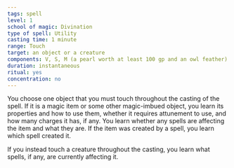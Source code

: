 ```yaml
---
tags: spell
level: 1
school of magic: Divination 
type of spell: Utility
casting time: 1 minute
range: Touch
target: an object or a creature
components: V, S, M (a pearl worth at least 100 gp and an owl feather)
duration: instantaneous
ritual: yes
concentration: no 
---
```


You choose one object that you must touch throughout the casting of the spell. If it is a magic item or some other magic-imbued object, you learn its properties and how to use them, whether it requires attunement to use, and how many charges it has, if any. You learn whether any spells are affecting the item and what they are. If the item was created by a spell, you learn which spell created it.

If you instead touch a creature throughout the casting, you learn what spells, if any, are currently affecting it.
